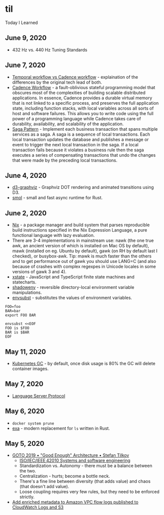 # til
Today I Learned

## June 9, 2020
* 432 Hz vs. 440 Hz Tuning Standards

## June 7, 2020
* [Temporal workflow vs Cadence workflow](https://stackoverflow.com/questions/61157400/temporal-workflow-vs-cadence-workflow) - explaination of the differences by the original tech lead of both.
* [Cadence Workflow](https://cadenceworkflow.io/) - a fault-oblivious stateful programming model that obscures most of the complexities of building scalable distributed applications. In essence, Cadence provides a durable virtual memory that is not linked to a specific process, and preserves the full application state, including function stacks, with local variables across all sorts of host and software failures. This allows you to write code using the full power of a programming language while Cadence takes care of durability, availability, and scalability of the application.
* [Saga Pattern](https://microservices.io/patterns/data/saga.html) - Implement each business transaction that spans multiple services as a saga. A saga is a sequence of local transactions. Each local transaction updates the database and publishes a message or event to trigger the next local transaction in the saga. If a local transaction fails because it violates a business rule then the saga executes a series of compensating transactions that undo the changes that were made by the preceding local transactions.


## June 4, 2020
* [d3-graphviz](https://github.com/magjac/d3-graphviz) - Graphviz DOT rendering and animated transitions using D3.
* [smol](https://github.com/stjepang/smol) - small and fast async runtime for Rust.

## June 2, 2020
* [Nix](https://nixos.wiki/wiki/Nix) - a package manager and build system that parses reproducible build instructions specified in the Nix Expression Language, a pure functional language with lazy evaluation. 
* There are 3-4 implementations in mainstream use: nawk (the one true awk, an ancient version of which is installed on Mac OS by default), mawk (installed on eg. Ubuntu by default), gawk (on RH by default last I checked), or busybox-awk. Tip: mawk is much faster than the others and to get performance out of gawk you should use LANG=C (and also because of crashes with complex regexpes in Unicode locales in some versions of gawk 3 and 4).
* [xstate](https://xstate.js.org/docs/) - JavaScript and TypeScript finite state machines and statecharts.
* [shadowenv](https://github.com/Shopify/shadowenv) - reversible directory-local environment variable manipulations.
* [envsubst](https://www.gnu.org/software/gettext/manual/html_node/envsubst-Invocation.html) - substitutes the values of environment variables.

```
FOO=foo
BAR=bar
export FOO BAR

envsubst <<EOF
FOO is $FOO
BAR is $BAR
EOF
```

## May 11, 2020
* [Kubernetes GC](https://kubernetes.io/docs/concepts/workloads/controllers/garbage-collection/) - by default, once disk usage is 80% the GC will delete container images.

## May 7, 2020
* [Language Server Protocol](https://microsoft.github.io/language-server-protocol/)

## May 6, 2020
* `docker system prune`
* [exa](https://the.exa.website/) - modern replacement for `ls` written in Rust.

## May 5, 2020
* [GOTO 2019 • "Good Enough" Architecture • Stefan Tilkov](https://www.youtube.com/watch?v=PzEox3szeRc)
   * [ISO/IEC/IEEE 42010 Systems and software engineering](https://en.wikipedia.org/wiki/ISO/IEC_42010)
   * Standardization vs. Autonomy - there must be a balance between the two.
   * Centralization - hurts; become a bottle neck.
   * There's a fine line between diversity (that adds value) and chaos (that doesn't add value).
   * Loose coupling requires very few rules, but they need to be enforced strictly.
* [Add enriched metadata to Amazon VPC flow logs published to CloudWatch Logs and S3](https://aws.amazon.com/about-aws/whats-new/2020/05/add-enriched-metadata-to-amazon-vpc-flow-logs-published-to-cloudwatch-logs-and-s3/)
